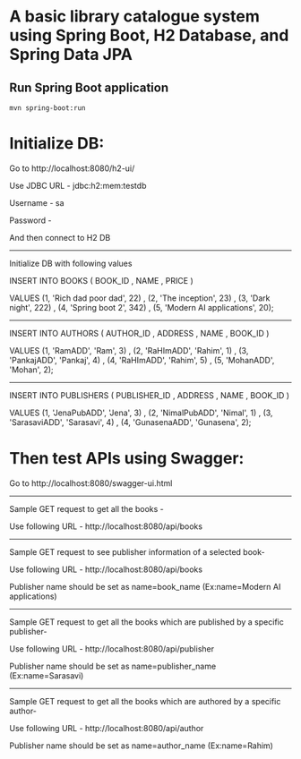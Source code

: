 # A basic library catalogue system using Spring Boot, H2 Database, and Spring Data JPA


## Run Spring Boot application
```
mvn spring-boot:run
```

# Initialize DB:

Go to http://localhost:8080/h2-ui/

Use JDBC URL - jdbc:h2:mem:testdb

Username - sa

Password -

And then connect to H2 DB

-----------------------------------------

Initialize DB with following values

INSERT INTO BOOKS (
    BOOK_ID
,   NAME
,   PRICE
)

VALUES
    (1, 'Rich dad poor dad', 22)
,   (2, 'The inception', 23)
,   (3, 'Dark night', 222)
,   (4, 'Spring boot 2', 342)
,   (5, 'Modern AI applications', 20);

-----------------------------------------

INSERT INTO AUTHORS (
    AUTHOR_ID
,   ADDRESS
,   NAME
,   BOOK_ID
)

VALUES
    (1, 'RamADD', 'Ram', 3)
,   (2, 'RaHImADD', 'Rahim', 1)
,   (3, 'PankajADD', 'Pankaj', 4)
,   (4, 'RaHImADD', 'Rahim', 5)
,   (5, 'MohanADD', 'Mohan', 2);

-----------------------------------------

INSERT INTO PUBLISHERS (
    PUBLISHER_ID
,   ADDRESS
,   NAME
,   BOOK_ID
)

VALUES
    (1, 'JenaPubADD', 'Jena', 3)
,   (2, 'NimalPubADD', 'Nimal', 1)
,   (3, 'SarasaviADD', 'Sarasavi', 4)
,   (4, 'GunasenaADD', 'Gunasena', 2);


# Then test APIs using Swagger:

Go to http://localhost:8080/swagger-ui.html

-----------------------------------------

Sample GET request to get all the books - 

Use following URL - http://localhost:8080/api/books

-----------------------------------------

Sample GET request to see publisher information of a selected book- 

Use following URL - http://localhost:8080/api/books

Publisher name should be set as name=book_name (Ex:name=Modern AI applications)

-----------------------------------------

Sample GET request to get all the books which are published by a specific publisher- 

Use following URL - http://localhost:8080/api/publisher

Publisher name should be set as name=publisher_name (Ex:name=Sarasavi)

-----------------------------------------

Sample GET request to get all the books which are authored by a specific author- 

Use following URL - http://localhost:8080/api/author

Publisher name should be set as name=author_name (Ex:name=Rahim)


